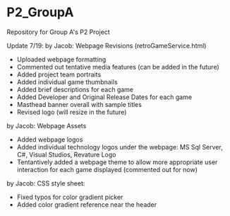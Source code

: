 # P2_GroupA
Repository for Group A's P2 Project

Update 7/19:
by Jacob: Webpage Revisions (retroGameService.html)
- Uploaded webpage formatting
- Commented out tentative media features (can be added in the future)
- Added project team portraits
- Added individual game thumbnails
- Added brief descriptions for each game 
- Added Developer and Original Release Dates for each game
- Masthead banner overall with sample titles
- Revised logo (will resize in the future)

by Jacob: Webpage Assets
- Added webpage logos
- Added individual technology logos under the webpage: MS Sql Server, C#, Visual Studios, Revature Logo
- Tentantively added a webpage theme to allow more appropriate user interaction for each game displayed (commented out for now)

by Jacob: CSS style sheet:
- Fixed typos for color gradient picker
- Added color gradient reference near the header 
